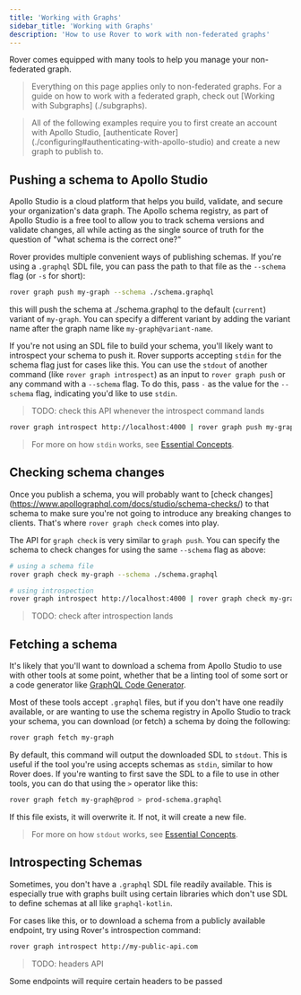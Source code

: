 ```yaml
---
title: 'Working with Graphs'
sidebar_title: 'Working with Graphs'
description: 'How to use Rover to work with non-federated graphs'
---
```


Rover comes equipped with many tools to help you manage your non-federated
graph.

> Everything on this page applies only to non-federated graphs. For a guide on
> how to work with a federated graph, check out [Working with Subgraphs]
> (./subgraphs).

> All of the following examples require you to first create an account with
> Apollo Studio, [authenticate Rover]
> (./configuring#authenticating-with-apollo-studio) and create a new graph to
> publish to.

## Pushing a schema to Apollo Studio

Apollo Studio is a cloud platform that helps you build, validate, and secure
your organization's data graph. The Apollo schema registry, as part of Apollo
Studio is a free tool to allow you to track schema versions and validate
changes, all while acting as the single source of truth for the question of
"what schema is the correct one?"

Rover provides multiple convenient ways of publishing schemas. If you're using
a `.graphql` SDL file, you can pass the path to that file as the `--schema` flag
(or `-s` for short):

```bash
rover graph push my-graph --schema ./schema.graphql
```

this will push the schema at ./schema.graphql to the default (`current`) variant
of `my-graph`. You can specify a different variant by adding the variant name
after the graph name like `my-graph@variant-name`.

If you're not using an SDL file to build your schema, you'll likely want to
introspect your schema to push it. Rover supports accepting `stdin` for the
schema flag just for cases like this. You can use the `stdout` of another
command (like `rover graph introspect`) as an input to `rover graph push` or any
command with a `--schema` flag. To do this, pass `-` as the value for the
`--schema` flag, indicating you'd like to use `stdin`.

> TODO: check this API whenever the introspect command lands

```sh
rover graph introspect http://localhost:4000 | rover graph push my-graph@dev --schema -
```

> For more on how `stdin` works, see [Essential Concepts](./essentials#using-stdin).

## Checking schema changes

Once you publish a schema, you will probably want to [check changes]
(https://www.apollographql.com/docs/studio/schema-checks/) to that schema to
make sure you're not going to introduce any breaking changes to clients. That's
where `rover graph check` comes into play.

The API for `graph check` is very similar to `graph push`. You can specify the
schema to check changes for using the same `--schema` flag as above:

```bash
# using a schema file
rover graph check my-graph --schema ./schema.graphql

# using introspection
rover graph introspect http://localhost:4000 | rover graph check my-graph --schema -
```

> TODO: check after introspection lands

## Fetching a schema

It's likely that you'll want to download a schema from Apollo Studio to use with
other tools at some point, whether that be a linting tool of some sort or a code
generator like [GraphQL Code Generator](https://graphql-code-generator.com/).

Most of these tools accept `.graphql` files, but if you don't have one readily
available, or are wanting to use the schema registry in Apollo Studio to track
your schema, you can download (or fetch) a schema by doing the following:

```bash
rover graph fetch my-graph
```

By default, this command will output the downloaded SDL to `stdout`. This is
useful if the tool you're using accepts schemas as `stdin`, similar to how Rover
does. If you're wanting to first save the SDL to a file to use in other tools,
you can do that using the `>` operator like this:

```bash
rover graph fetch my-graph@prod > prod-schema.graphql
```

If this file exists, it will overwrite it. If not, it will create a new file.

> For more on how `stdout` works, see [Essential Concepts](./essentials#using-stdout).

## Introspecting Schemas

Sometimes, you don't have a `.graphql` SDL file readily available. This is
especially true with graphs built using certain libraries which don't use SDL
to define schemas at all like `graphql-kotlin`.

For cases like this, or to download a schema from a publicly available endpoint,
try using Rover's introspection command:

```bash
rover graph introspect http://my-public-api.com
```

> TODO: headers API

Some endpoints will require certain headers to be passed
